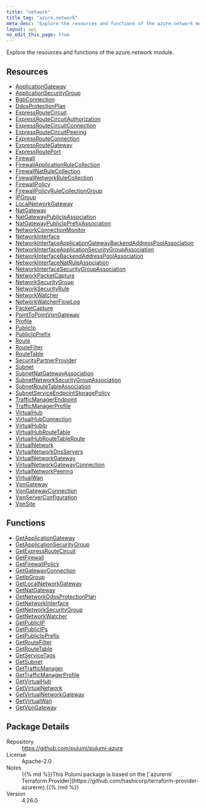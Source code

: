 ```yaml
---
title: "network"
title_tag: "azure.network"
meta_desc: "Explore the resources and functions of the azure.network module."
layout: api
no_edit_this_page: true
---
```


<!-- WARNING: this file was generated by Pulumi Docs Generator. -->
<!-- Do not edit by hand unless you're certain you know what you are doing! -->

Explore the resources and functions of the azure.network module.

<h2 id="resources">Resources</h2>
<ul class="api">
    <li><a href="applicationgateway" title="ApplicationGateway"><span class="api-symbol api-symbol--resource"></span>ApplicationGateway</a></li>
    <li><a href="applicationsecuritygroup" title="ApplicationSecurityGroup"><span class="api-symbol api-symbol--resource"></span>ApplicationSecurityGroup</a></li>
    <li><a href="bgpconnection" title="BgpConnection"><span class="api-symbol api-symbol--resource"></span>BgpConnection</a></li>
    <li><a href="ddosprotectionplan" title="DdosProtectionPlan"><span class="api-symbol api-symbol--resource"></span>DdosProtectionPlan</a></li>
    <li><a href="expressroutecircuit" title="ExpressRouteCircuit"><span class="api-symbol api-symbol--resource"></span>ExpressRouteCircuit</a></li>
    <li><a href="expressroutecircuitauthorization" title="ExpressRouteCircuitAuthorization"><span class="api-symbol api-symbol--resource"></span>ExpressRouteCircuitAuthorization</a></li>
    <li><a href="expressroutecircuitconnection" title="ExpressRouteCircuitConnection"><span class="api-symbol api-symbol--resource"></span>ExpressRouteCircuitConnection</a></li>
    <li><a href="expressroutecircuitpeering" title="ExpressRouteCircuitPeering"><span class="api-symbol api-symbol--resource"></span>ExpressRouteCircuitPeering</a></li>
    <li><a href="expressrouteconnection" title="ExpressRouteConnection"><span class="api-symbol api-symbol--resource"></span>ExpressRouteConnection</a></li>
    <li><a href="expressroutegateway" title="ExpressRouteGateway"><span class="api-symbol api-symbol--resource"></span>ExpressRouteGateway</a></li>
    <li><a href="expressrouteport" title="ExpressRoutePort"><span class="api-symbol api-symbol--resource"></span>ExpressRoutePort</a></li>
    <li><a href="firewall" title="Firewall"><span class="api-symbol api-symbol--resource"></span>Firewall</a></li>
    <li><a href="firewallapplicationrulecollection" title="FirewallApplicationRuleCollection"><span class="api-symbol api-symbol--resource"></span>FirewallApplicationRuleCollection</a></li>
    <li><a href="firewallnatrulecollection" title="FirewallNatRuleCollection"><span class="api-symbol api-symbol--resource"></span>FirewallNatRuleCollection</a></li>
    <li><a href="firewallnetworkrulecollection" title="FirewallNetworkRuleCollection"><span class="api-symbol api-symbol--resource"></span>FirewallNetworkRuleCollection</a></li>
    <li><a href="firewallpolicy" title="FirewallPolicy"><span class="api-symbol api-symbol--resource"></span>FirewallPolicy</a></li>
    <li><a href="firewallpolicyrulecollectiongroup" title="FirewallPolicyRuleCollectionGroup"><span class="api-symbol api-symbol--resource"></span>FirewallPolicyRuleCollectionGroup</a></li>
    <li><a href="ipgroup" title="IPGroup"><span class="api-symbol api-symbol--resource"></span>IPGroup</a></li>
    <li><a href="localnetworkgateway" title="LocalNetworkGateway"><span class="api-symbol api-symbol--resource"></span>LocalNetworkGateway</a></li>
    <li><a href="natgateway" title="NatGateway"><span class="api-symbol api-symbol--resource"></span>NatGateway</a></li>
    <li><a href="natgatewaypublicipassociation" title="NatGatewayPublicIpAssociation"><span class="api-symbol api-symbol--resource"></span>NatGatewayPublicIpAssociation</a></li>
    <li><a href="natgatewaypublicipprefixassociation" title="NatGatewayPublicIpPrefixAssociation"><span class="api-symbol api-symbol--resource"></span>NatGatewayPublicIpPrefixAssociation</a></li>
    <li><a href="networkconnectionmonitor" title="NetworkConnectionMonitor"><span class="api-symbol api-symbol--resource"></span>NetworkConnectionMonitor</a></li>
    <li><a href="networkinterface" title="NetworkInterface"><span class="api-symbol api-symbol--resource"></span>NetworkInterface</a></li>
    <li><a href="networkinterfaceapplicationgatewaybackendaddresspoolassociation" title="NetworkInterfaceApplicationGatewayBackendAddressPoolAssociation"><span class="api-symbol api-symbol--resource"></span>NetworkInterfaceApplicationGatewayBackendAddressPoolAssociation</a></li>
    <li><a href="networkinterfaceapplicationsecuritygroupassociation" title="NetworkInterfaceApplicationSecurityGroupAssociation"><span class="api-symbol api-symbol--resource"></span>NetworkInterfaceApplicationSecurityGroupAssociation</a></li>
    <li><a href="networkinterfacebackendaddresspoolassociation" title="NetworkInterfaceBackendAddressPoolAssociation"><span class="api-symbol api-symbol--resource"></span>NetworkInterfaceBackendAddressPoolAssociation</a></li>
    <li><a href="networkinterfacenatruleassociation" title="NetworkInterfaceNatRuleAssociation"><span class="api-symbol api-symbol--resource"></span>NetworkInterfaceNatRuleAssociation</a></li>
    <li><a href="networkinterfacesecuritygroupassociation" title="NetworkInterfaceSecurityGroupAssociation"><span class="api-symbol api-symbol--resource"></span>NetworkInterfaceSecurityGroupAssociation</a></li>
    <li><a href="networkpacketcapture" title="NetworkPacketCapture"><span class="api-symbol api-symbol--resource"></span>NetworkPacketCapture</a></li>
    <li><a href="networksecuritygroup" title="NetworkSecurityGroup"><span class="api-symbol api-symbol--resource"></span>NetworkSecurityGroup</a></li>
    <li><a href="networksecurityrule" title="NetworkSecurityRule"><span class="api-symbol api-symbol--resource"></span>NetworkSecurityRule</a></li>
    <li><a href="networkwatcher" title="NetworkWatcher"><span class="api-symbol api-symbol--resource"></span>NetworkWatcher</a></li>
    <li><a href="networkwatcherflowlog" title="NetworkWatcherFlowLog"><span class="api-symbol api-symbol--resource"></span>NetworkWatcherFlowLog</a></li>
    <li><a href="packetcapture" title="PacketCapture"><span class="api-symbol api-symbol--resource"></span>PacketCapture</a></li>
    <li><a href="pointtopointvpngateway" title="PointToPointVpnGateway"><span class="api-symbol api-symbol--resource"></span>PointToPointVpnGateway</a></li>
    <li><a href="profile" title="Profile"><span class="api-symbol api-symbol--resource"></span>Profile</a></li>
    <li><a href="publicip" title="PublicIp"><span class="api-symbol api-symbol--resource"></span>PublicIp</a></li>
    <li><a href="publicipprefix" title="PublicIpPrefix"><span class="api-symbol api-symbol--resource"></span>PublicIpPrefix</a></li>
    <li><a href="route" title="Route"><span class="api-symbol api-symbol--resource"></span>Route</a></li>
    <li><a href="routefilter" title="RouteFilter"><span class="api-symbol api-symbol--resource"></span>RouteFilter</a></li>
    <li><a href="routetable" title="RouteTable"><span class="api-symbol api-symbol--resource"></span>RouteTable</a></li>
    <li><a href="securitypartnerprovider" title="SecurityPartnerProvider"><span class="api-symbol api-symbol--resource"></span>SecurityPartnerProvider</a></li>
    <li><a href="subnet" title="Subnet"><span class="api-symbol api-symbol--resource"></span>Subnet</a></li>
    <li><a href="subnetnatgatewayassociation" title="SubnetNatGatewayAssociation"><span class="api-symbol api-symbol--resource"></span>SubnetNatGatewayAssociation</a></li>
    <li><a href="subnetnetworksecuritygroupassociation" title="SubnetNetworkSecurityGroupAssociation"><span class="api-symbol api-symbol--resource"></span>SubnetNetworkSecurityGroupAssociation</a></li>
    <li><a href="subnetroutetableassociation" title="SubnetRouteTableAssociation"><span class="api-symbol api-symbol--resource"></span>SubnetRouteTableAssociation</a></li>
    <li><a href="subnetserviceendpointstoragepolicy" title="SubnetServiceEndpointStoragePolicy"><span class="api-symbol api-symbol--resource"></span>SubnetServiceEndpointStoragePolicy</a></li>
    <li><a href="trafficmanagerendpoint" title="TrafficManagerEndpoint"><span class="api-symbol api-symbol--resource"></span>TrafficManagerEndpoint</a></li>
    <li><a href="trafficmanagerprofile" title="TrafficManagerProfile"><span class="api-symbol api-symbol--resource"></span>TrafficManagerProfile</a></li>
    <li><a href="virtualhub" title="VirtualHub"><span class="api-symbol api-symbol--resource"></span>VirtualHub</a></li>
    <li><a href="virtualhubconnection" title="VirtualHubConnection"><span class="api-symbol api-symbol--resource"></span>VirtualHubConnection</a></li>
    <li><a href="virtualhubip" title="VirtualHubIp"><span class="api-symbol api-symbol--resource"></span>VirtualHubIp</a></li>
    <li><a href="virtualhubroutetable" title="VirtualHubRouteTable"><span class="api-symbol api-symbol--resource"></span>VirtualHubRouteTable</a></li>
    <li><a href="virtualhubroutetableroute" title="VirtualHubRouteTableRoute"><span class="api-symbol api-symbol--resource"></span>VirtualHubRouteTableRoute</a></li>
    <li><a href="virtualnetwork" title="VirtualNetwork"><span class="api-symbol api-symbol--resource"></span>VirtualNetwork</a></li>
    <li><a href="virtualnetworkdnsservers" title="VirtualNetworkDnsServers"><span class="api-symbol api-symbol--resource"></span>VirtualNetworkDnsServers</a></li>
    <li><a href="virtualnetworkgateway" title="VirtualNetworkGateway"><span class="api-symbol api-symbol--resource"></span>VirtualNetworkGateway</a></li>
    <li><a href="virtualnetworkgatewayconnection" title="VirtualNetworkGatewayConnection"><span class="api-symbol api-symbol--resource"></span>VirtualNetworkGatewayConnection</a></li>
    <li><a href="virtualnetworkpeering" title="VirtualNetworkPeering"><span class="api-symbol api-symbol--resource"></span>VirtualNetworkPeering</a></li>
    <li><a href="virtualwan" title="VirtualWan"><span class="api-symbol api-symbol--resource"></span>VirtualWan</a></li>
    <li><a href="vpngateway" title="VpnGateway"><span class="api-symbol api-symbol--resource"></span>VpnGateway</a></li>
    <li><a href="vpngatewayconnection" title="VpnGatewayConnection"><span class="api-symbol api-symbol--resource"></span>VpnGatewayConnection</a></li>
    <li><a href="vpnserverconfiguration" title="VpnServerConfiguration"><span class="api-symbol api-symbol--resource"></span>VpnServerConfiguration</a></li>
    <li><a href="vpnsite" title="VpnSite"><span class="api-symbol api-symbol--resource"></span>VpnSite</a></li>
</ul>

<h2 id="functions">Functions</h2>
<ul class="api">
    <li><a href="getapplicationgateway" title="GetApplicationGateway"><span class="api-symbol api-symbol--function"></span>GetApplicationGateway</a></li>
    <li><a href="getapplicationsecuritygroup" title="GetApplicationSecurityGroup"><span class="api-symbol api-symbol--function"></span>GetApplicationSecurityGroup</a></li>
    <li><a href="getexpressroutecircuit" title="GetExpressRouteCircuit"><span class="api-symbol api-symbol--function"></span>GetExpressRouteCircuit</a></li>
    <li><a href="getfirewall" title="GetFirewall"><span class="api-symbol api-symbol--function"></span>GetFirewall</a></li>
    <li><a href="getfirewallpolicy" title="GetFirewallPolicy"><span class="api-symbol api-symbol--function"></span>GetFirewallPolicy</a></li>
    <li><a href="getgatewayconnection" title="GetGatewayConnection"><span class="api-symbol api-symbol--function"></span>GetGatewayConnection</a></li>
    <li><a href="getipgroup" title="GetIpGroup"><span class="api-symbol api-symbol--function"></span>GetIpGroup</a></li>
    <li><a href="getlocalnetworkgateway" title="GetLocalNetworkGateway"><span class="api-symbol api-symbol--function"></span>GetLocalNetworkGateway</a></li>
    <li><a href="getnatgateway" title="GetNatGateway"><span class="api-symbol api-symbol--function"></span>GetNatGateway</a></li>
    <li><a href="getnetworkddosprotectionplan" title="GetNetworkDdosProtectionPlan"><span class="api-symbol api-symbol--function"></span>GetNetworkDdosProtectionPlan</a></li>
    <li><a href="getnetworkinterface" title="GetNetworkInterface"><span class="api-symbol api-symbol--function"></span>GetNetworkInterface</a></li>
    <li><a href="getnetworksecuritygroup" title="GetNetworkSecurityGroup"><span class="api-symbol api-symbol--function"></span>GetNetworkSecurityGroup</a></li>
    <li><a href="getnetworkwatcher" title="GetNetworkWatcher"><span class="api-symbol api-symbol--function"></span>GetNetworkWatcher</a></li>
    <li><a href="getpublicip" title="GetPublicIP"><span class="api-symbol api-symbol--function"></span>GetPublicIP</a></li>
    <li><a href="getpublicips" title="GetPublicIPs"><span class="api-symbol api-symbol--function"></span>GetPublicIPs</a></li>
    <li><a href="getpublicipprefix" title="GetPublicIpPrefix"><span class="api-symbol api-symbol--function"></span>GetPublicIpPrefix</a></li>
    <li><a href="getroutefilter" title="GetRouteFilter"><span class="api-symbol api-symbol--function"></span>GetRouteFilter</a></li>
    <li><a href="getroutetable" title="GetRouteTable"><span class="api-symbol api-symbol--function"></span>GetRouteTable</a></li>
    <li><a href="getservicetags" title="GetServiceTags"><span class="api-symbol api-symbol--function"></span>GetServiceTags</a></li>
    <li><a href="getsubnet" title="GetSubnet"><span class="api-symbol api-symbol--function"></span>GetSubnet</a></li>
    <li><a href="gettrafficmanager" title="GetTrafficManager"><span class="api-symbol api-symbol--function"></span>GetTrafficManager</a></li>
    <li><a href="gettrafficmanagerprofile" title="GetTrafficManagerProfile"><span class="api-symbol api-symbol--function"></span>GetTrafficManagerProfile</a></li>
    <li><a href="getvirtualhub" title="GetVirtualHub"><span class="api-symbol api-symbol--function"></span>GetVirtualHub</a></li>
    <li><a href="getvirtualnetwork" title="GetVirtualNetwork"><span class="api-symbol api-symbol--function"></span>GetVirtualNetwork</a></li>
    <li><a href="getvirtualnetworkgateway" title="GetVirtualNetworkGateway"><span class="api-symbol api-symbol--function"></span>GetVirtualNetworkGateway</a></li>
    <li><a href="getvirtualwan" title="GetVirtualWan"><span class="api-symbol api-symbol--function"></span>GetVirtualWan</a></li>
    <li><a href="getvpngateway" title="GetVpnGateway"><span class="api-symbol api-symbol--function"></span>GetVpnGateway</a></li>
</ul>

<h2 id="package-details">Package Details</h2>
<dl class="package-details">
	<dt>Repository</dt>
	<dd><a href="https://github.com/pulumi/pulumi-azure">https://github.com/pulumi/pulumi-azure</a></dd>
	<dt>License</dt>
	<dd>Apache-2.0</dd>
	<dt>Notes</dt>
	<dd>{{% md %}}This Pulumi package is based on the [`azurerm` Terraform Provider](https://github.com/hashicorp/terraform-provider-azurerm).{{% /md %}}</dd>
	<dt>Version</dt>
	<dd>4.26.0</dd>
</dl>

